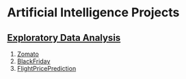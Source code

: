 # Artificial Intelligence Projects

## [Exploratory Data Analysis](https://github.com/akashanup/ai_ml/blob/main/ExploratoryDataAnalysis/README.md)
1. [Zomato](https://github.com/akashanup/ai_ml/blob/main/ExploratoryDataAnalysis/Zomato)
2. [BlackFriday](https://github.com/akashanup/ai_ml/blob/main/ExploratoryDataAnalysis/BlackFriday)
3. [FlightPricePrediction](https://github.com/akashanup/ai_ml/blob/main/ExploratoryDataAnalysis/FlightPricePrediction)
